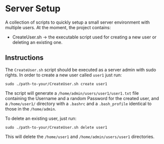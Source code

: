 # Server Setup
A collection of scripts to quickly setup a small server environment with multiple users.
At the moment, the project contains:
* CreateUser.sh -> the executable script used for creating a new user or deleting an existing one.

## Instructions
The `CreateUser.sh` script should be executed as a server admin with sudo rights. In order to create a new user called
`user1` just run:
```
sudo ./path-to-your/CreateUser.sh create user1
``` 
The script will generate a `/home/admin/users/user1/user1.txt` file containing the Username and a random Password for
the created user, and a `/home/user1/` directory with a `.bashrc` and a `.bash_profile` identical to those in the
`/home/admin`.

To delete an existing user, just run:
```
sudo ./path-to-your/CreateUser.sh delete user1
```
This will delete the `/home/user1` and `/home/admin/users/user1` directories.
